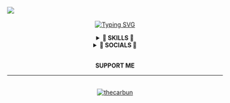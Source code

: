 ![](https://imgur.com/vRuKjYn.png)
<!-- Made the banner using Canva -->

<p align="center">
  <!-- Typing SVG by DenverCoder1 - https://github.com/DenverCoder1/readme-typing-svg -->
  <a href="https://git.io/typing-svg"><img src="https://readme-typing-svg.demolab.com?font=Fira+Code&duration=4000&pause=1000&color=00AAFF&center=true&vCenter=true&multiline=true&random=false&width=500&height=100&lines=Hello!+I+am+TheCarBun;I+make+Discord+Servers+and+Discord+Bots" alt="Typing SVG" /></a></p>

<!-- HTML -->
<!-- All icons from https://icons8.com -->
<div align="center">
<details>
<summary><b>💪 SKILLS 💪</b></summary>
<hr>
<br>
<img src="https://raw.githubusercontent.com/devicons/devicon/master/icons/cplusplus/cplusplus-original.svg" alt="cplusplus" width="64" height="64"/>
<img src="https://raw.githubusercontent.com/devicons/devicon/master/icons/css3/css3-original-wordmark.svg" alt="css3" width="64" height=""/>
<img src="https://raw.githubusercontent.com/devicons/devicon/master/icons/html5/html5-original-wordmark.svg" alt="html5" width="64" height="64"/>
<img src="https://raw.githubusercontent.com/devicons/devicon/master/icons/java/java-original.svg" alt="java" width="64" height="64"/>
<img src="https://raw.githubusercontent.com/devicons/devicon/master/icons/mysql/mysql-original-wordmark.svg" alt="mysql" width="64" height="64"/>
<img src="https://raw.githubusercontent.com/devicons/devicon/master/icons/photoshop/photoshop-line.svg" alt="photoshop" width="64" height="64"/>
<img src="https://raw.githubusercontent.com/devicons/devicon/master/icons/python/python-original.svg" alt="python" width="64" height="64"/>
<img src="https://raw.githubusercontent.com/devicons/devicon/master/icons/sass/sass-original.svg" alt="sass" width="64" height="64"/>
<br><br><br>
</details>

<details>
<summary> <b>🔗 SOCIALS 🔗</b> </summary>
<hr>
<br>

<a href="https://linkedin.com/in/subhopriyo" target="blank"><img width="64" height="64" src="https://img.icons8.com/3d-fluency/94/linkedin.png" alt="linkedin"/></a>
<a href="https://twitter.com/thecarbun" target="blank"><img width="64" height="64" src="https://img.icons8.com/3d-fluency/188/twitter-circled.png" alt="twitter-circled"/></a>
<a href="https://instagram.com/thecarbun" target="blank"><img width="64" height="64" src="https://img.icons8.com/3d-fluency/94/instagram-new.png" alt="instagram-new"/></a>
<a href="https://discord.gg/thecarbun" target="blank"><img width="64" height="64" src="https://img.icons8.com/3d-fluency/64/discord-logo.png" alt="discord-logo"/></a>
<a href="mailto:thecarbun.1412@gmail.com"><img width="64" height="64" src="https://img.icons8.com/3d-fluency/94/gmail.png" alt="gmail"/></a>
<a href="http://thecarbun.netlify.app/"><img width="64" height="64" src="https://img.icons8.com/3d-fluency/94/domain.png" alt="domain"/></a>

</details>
<br>

<b>SUPPORT ME</b>
<hr>
<br>
<a href="https://ko-fi.com/thecarbun"> <img src="https://cdn.ko-fi.com/cdn/kofi3.png?v=3" height="64" width="268" alt="thecarbun"></a>
</div>


